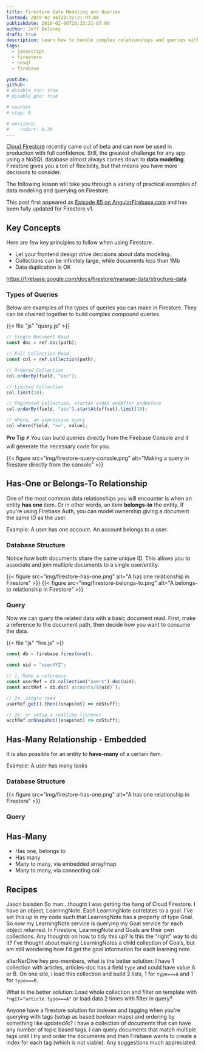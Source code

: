 ```yaml
---
title: Firestore Data Modeling and Queries
lastmod: 2019-02-06T20:32:21-07:00
publishdate: 2019-02-06T20:32:21-07:00
author: Jeff Delaney
draft: true
description: Learn how to handle complex relationships and queries with Firebase Firestore
tags:
  - javascript
  - firestore
  - nosql
  - firebase

youtube:
github:
# disable_toc: true
# disable_qna: true

# courses
# step: 0

# versions:
#    rxdart: 0.20
---
```


[Cloud Firestore](https://firebase.google.com/docs/firestore/query-data/queries) recently came out of beta and can now be used in production with full confidence. Still, the greatest challenge for any app using a NoSQL database almost always comes down to **data modeling**. Firestore gives you a ton of flexibility, but that means you have more decisions to consider.

The following lesson will take you through a variety of practical examples of data modeling and querying on Firestore.

This post first appeared as [Episode 85 on AngularFirebase.com](https://angularfirebase.com/lessons/firestore-nosql-data-modeling-by-example/) and has been fully updated for Firestore v1.

## Key Concepts

Here are few key principles to follow when using Firestore.

- Let your frontend design drive decisions about data modeling.
- Collections can be infinitely large, while documents less than 1Mb
- Data duplication is OK

https://firebase.google.com/docs/firestore/manage-data/structure-data

### Types of Queries

Below are examples of the types of queries you can make in Firestore. They can be chained together to build complex compound queries.

{{< file "js" "query.js" >}}

```js
// Single Document Read
const doc = ref.doc(path);

// Full Collection Read
const col = ref.collection(path);

// Ordered Collection
col.orderBy(field, "asc");

// Limited Collection
col.limit(10);

// Paginated Collection, startAt endAt endAfter endBefore
col.orderBy(field, "asc").startAt(offset).limit(10);

// Where, an expressive query
col.where(field, ">=", value);
```

**Pro Tip ⚡** You can build queries directly from the Firebase Console and it will generate the necessary code for you.

{{< figure src="img/firestore-query-console.png" alt="Making a query in firestore directly from the console" >}}

## Has-One or Belongs-To Relationship

One of the most common data relationships you will encounter is when an entity **has one** item. Or in other words, an item **belongs-to** the entity. If you're using Firebase Auth, you can model ownership giving a document the same ID as the user.

Example: A user has one account. An account belongs to a user.

### Database Structure

Notice how both documents share the same unique ID. This allows you to associate and join multiple documents to a single user/entity.

{{< figure src="img/firestore-has-one.png" alt="A has one relationship in Firestore" >}}
{{< figure src="img/firestore-belongs-to.png" alt="A belongs-to relationship in Firestore" >}}

### Query

Now we can query the related data with a basic document read. First, make a reference to the document path, then decide how you want to consume the data.

{{< file "js" "fire.js" >}}

```js
const db = firebase.firestore();

const uid = "userXYZ";

// 1. Make a reference
const userRef = db.collection("users").doc(uid);
const acctRef = db.doc(`accounts/${uid}`);

// 2a. single read
userRef.get().then((snapshot) => doStuff);

// 2b. or setup a realtime listener
acctRef.onSnapshot((snapshot) => doStuff);
```

## Has-Many Relationship - Embedded

It is also possible for an entity to **have-many** of a certain item.

Example: A user has many tasks

### Database Structure

{{< figure src="img/firestore-has-one.png" alt="A has one relationship in Firestore" >}}

### Query

## Has-Many

- Has one, belongs to
- Has many
- Many to many, via embedded array/map
- Many to many, via connecting col

## Recipes

Jason baisden So man...thought I was getting the hang of Cloud Firestore. I have an object, LearningNote. Each LearningNote correlates to a goal. I've set this up in my code such that LearningNote has a property of type Goal. So now my LearningNote service is querying my Goal service for each object returned. In Firestore, LearningNote and Goals are their own collections. Any thoughts on how to tidy this up? Is this the "right" way to do it? I've thought about making LearningNotes a child collection of Goals, but am still wondering how I'd get the goal information for each learning note.

alterNerDive hey pro-members, what is the better solution:
I have 1 collection with articles, articles-doc has a field `type` and could have value A or B.
On one site, i load this collection and build 2 lists, 1 for `type===A` and 1 for `type===B`.

What is the better solution:
Load whole collection and filter on template with `*ngIf="article.type===A"` or load data 2 times with filter in query?

Anyone have a firestore solution for indexes and tagging when you're querying with tags (setup as based boolean maps) and ordering by something like updatedAt? I have a collection of documents that can have any number of topic based tags. I can query documents that match multiple tags until I try and order the documents and then Firebase wants to create a index for each tag (which is not viable). Any suggestions much appreciated.
